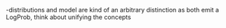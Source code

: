 -distributions and model are kind of an arbitrary distinction as both emit a LogProb, think about unifying the concepts
